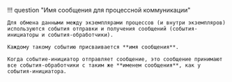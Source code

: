 !!! question "Имя сообщения для процессной коммуникации"

    Для обмена данными между экземплярами процессов (и внутри экземпляров)  используются события отправки и получения сообщений (события-инициаторы и события-обработчики).

    Каждому такому событию присваивается **имя сообщения**.

    Когда событие-инициатор отправляет сообщение, это сообщение принимают все события-обработчики с таким же **именем сообщения**, как у события-инициатора.